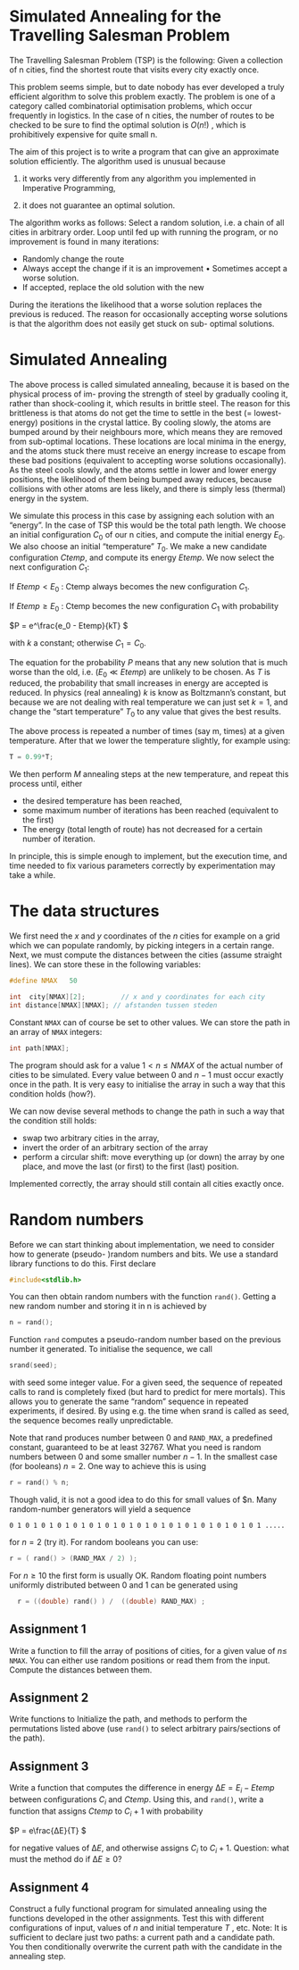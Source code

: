# Simulated Annealing for the Travelling Salesman Problem
The Travelling Salesman Problem (TSP) is the following: Given a collection of n cities, find the shortest route that visits every city exactly once.



This problem seems simple, but to date nobody has ever developed a truly efficient algorithm to solve this problem exactly. The problem is one of a category called combinatorial optimisation problems, which occur frequently in logistics. In the case of n cities, the number of routes to be checked to be sure to find the optimal solution is $O(n!)$ , which is prohibitively expensive for quite small n.


The aim of this project is to write a program that can give an approximate solution efficiently. The algorithm used is unusual because


1.  it works very differently from any algorithm you implemented in Imperative Programming,

2.  it does not guarantee an optimal solution.

The algorithm works as follows: Select a random solution, i.e. a chain of all cities in arbitrary order. Loop until fed up with running the program, or no improvement is found in many iterations:

- Randomly change the route
- Always accept the change if it is an improvement • Sometimes accept a worse solution.
- If accepted, replace the old solution with the new

During the iterations the likelihood that a worse solution replaces the previous is reduced. The reason for occasionally accepting worse solutions is that the algorithm does not easily get stuck on sub- optimal solutions.

# Simulated Annealing

The above process is called simulated annealing, because it is based on the physical process of im- proving the strength of steel by gradually cooling it, rather than shock-cooling it, which results in brittle steel. The reason for this brittleness is that atoms do not get the time to settle in the best (= lowest-energy) positions in the crystal lattice. By cooling slowly, the atoms are bumped around by their neighbours more, which means they are removed from sub-optimal locations. These locations are local minima in the energy, and the atoms stuck there must receive an energy increase to escape from these bad positions (equivalent to accepting worse solutions occasionally). As the steel cools slowly, and the atoms settle in lower and lower energy positions, the likelihood of them being bumped away reduces, because collisions with other atoms are less likely, and there is simply less (thermal) energy in the system.

We simulate this process in this case by assigning each solution with an “energy”. In the case of TSP this would be the total path length. We choose an initial configuration $C_0$ of our n cities, and compute the initial energy $E_0$. We also choose an initial “temperature” $T_0$. We make a new candidate configuration $Ctemp$, and compute its energy $Etemp$. We now select the next configuration $C_1$:

If $Etemp < E_0$ : Ctemp always becomes the new configuration $C_1$.

If $Etemp ≥ E_0$ : Ctemp becomes the new configuration $C_1$ with probability

$P = e^\frac{e_0 - Etemp}{kT} $

with $k$ a constant; otherwise $C_1 = C_0$.

The equation for the probability $P$ means that any new solution that is much worse than the old, i.e. ($E_0 ≪ Etemp$) are unlikely to be chosen. As $T$ is reduced, the probability that small increases in energy are accepted is reduced. In physics (real annealing) $k$ is know as Boltzmann’s constant, but because we are not dealing with real temperature we can just set $k = 1$, and change the “start temperature” $T_0$ to any value that gives the best results.

The above process is repeated a number of times (say m, times) at a given temperature. After that we lower the temperature slightly, for example using:

```c
T = 0.99*T;
```

We then perform $M$ annealing steps at the new temperature, and repeat this process until, either
- the desired temperature has been reached,
- some maximum number of iterations has been reached (equivalent to the first)
- The energy (total length of route) has not decreased for a certain number of iteration.

In principle, this is simple enough to implement, but the execution time, and time needed to fix various parameters correctly by experimentation may take a while.

# The data structures

We first need the $x$ and $y$ coordinates of the $n$ cities for example on a grid which we can populate randomly, by picking integers in a certain range. Next, we must compute the distances between the cities (assume straight lines). We can store these in the following variables:

```c
#define NMAX   50

int  city[NMAX][2];         // x and y coordinates for each city
int distance[NMAX][NMAX]; // afstanden tussen steden

```

Constant `NMAX` can of course be set to other values. We can store the path in an array of `NMAX` integers:

```c
int path[NMAX];
```

The program should ask for a value $1 < n ≤ NMAX$ of the actual number of cities to be simulated. Every value between $0$ and $n-1$ must occur exactly once in the path. It is very easy to initialise the array in such a way that this condition holds (how?).

We can now devise several methods to change the path in such a way that the condition still holds:

- swap two arbitrary cities in the array,
- invert the order of an arbitrary section of the array
- perform a circular shift: move everything up (or down) the array by one place, and move the last (or first) to the first (last) position.

Implemented correctly, the array should still contain all cities exactly once.

# Random numbers

Before we can start thinking about implementation, we need to consider how to generate (pseudo- )random numbers and bits. We use a standard library functions to do this. First declare

```c
#include<stdlib.h>
```

You can then obtain random numbers with the function `rand()`. Getting a new random number and
storing it in n is achieved by

```c
n = rand();
``` 
Function `rand` computes a pseudo-random number based on the previous number it generated. To initialise the sequence, we call
```c
srand(seed);
``` 

with seed some integer value. For a given seed, the sequence of repeated calls to rand is completely fixed (but hard to predict for mere mortals). This allows you to generate the same “random” sequence in repeated experiments, if desired. By using e.g. the time when srand is called as seed, the sequence becomes really unpredictable.

Note that rand produces number between $0$ and `RAND_MAX`, a predefined constant, guaranteed to be at least $32767$. What you need is random numbers between $0$ and some smaller number $n − 1$. In the smallest case (for booleans) $n = 2$. One way to achieve this is using
```c
r = rand() % n;
```
Though valid, it is not a good idea to do this for small values of $n. Many random-number generators will yield a sequence

```
0 1 0 1 0 1 0 1 0 1 0 1 0 1 0 1 0 1 0 1 0 1 0 1 0 1 0 1 0 1 0 1 .....
```

for $n = 2$ (try it). For random booleans you can use: 
```c
r = ( rand() > (RAND_MAX / 2) );
```
For $n ≥ 10$ the first form is usually OK.
Random floating point numbers uniformly distributed between $0$ and $1$ can be generated using

```c
  r = ((double) rand() ) /  ((double) RAND_MAX) ;
```

## Assignment 1
Write a function to fill the array of positions of cities, for a given value of $n ≤$ `NMAX`. You can either use random positions or read them from the input. Compute the distances between them.
## Assignment 2
Write functions to Initialize the path, and methods to perform the permutations listed above (use `rand()` to select arbitrary pairs/sections of the path).
## Assignment 3

Write a function that computes the difference in energy $∆E = E_i − Etemp$ between configurations $C_i$ and $Ctemp$. Using this, and `rand()`, write a function that assigns $Ctemp$ to $C_i+1$ with probability

$P = e\frac{∆E}{T} $


for negative values of $∆E$, and otherwise assigns $C_i$ to $C_i+1$. Question: what must the method do if $∆E ≥ 0$?

## Assignment 4
Construct a fully functional program for simulated annealing using the functions developed in the other assignments.
Test this with different configurations of input, values of $n$ and initial temperature $T$ , etc. Note: It is sufficient to declare just two paths: a current path and a candidate path. You then conditionally overwrite the current path with the candidate in the annealing step.